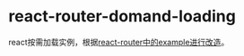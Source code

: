 # react-router-domand-loading
react按需加载实例，根据[react-router中的example进行改造](https://github.com/rackt/react-router/tree/master/examples/huge-apps)。
